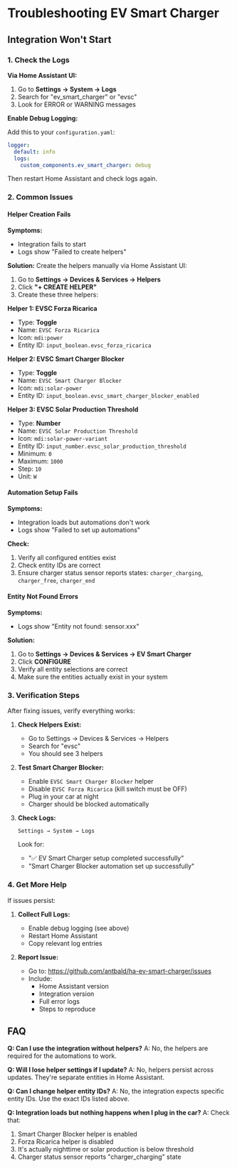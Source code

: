 # Troubleshooting EV Smart Charger

## Integration Won't Start

### 1. Check the Logs

**Via Home Assistant UI:**
1. Go to **Settings → System → Logs**
2. Search for "ev_smart_charger" or "evsc"
3. Look for ERROR or WARNING messages

**Enable Debug Logging:**

Add this to your `configuration.yaml`:
```yaml
logger:
  default: info
  logs:
    custom_components.ev_smart_charger: debug
```

Then restart Home Assistant and check logs again.

### 2. Common Issues

#### Helper Creation Fails

**Symptoms:**
- Integration fails to start
- Logs show "Failed to create helpers"

**Solution:**
Create the helpers manually via Home Assistant UI:

1. Go to **Settings → Devices & Services → Helpers**
2. Click **"+ CREATE HELPER"**
3. Create these three helpers:

**Helper 1: EVSC Forza Ricarica**
- Type: **Toggle**
- Name: `EVSC Forza Ricarica`
- Icon: `mdi:power`
- Entity ID: `input_boolean.evsc_forza_ricarica`

**Helper 2: EVSC Smart Charger Blocker**
- Type: **Toggle**
- Name: `EVSC Smart Charger Blocker`
- Icon: `mdi:solar-power`
- Entity ID: `input_boolean.evsc_smart_charger_blocker_enabled`

**Helper 3: EVSC Solar Production Threshold**
- Type: **Number**
- Name: `EVSC Solar Production Threshold`
- Icon: `mdi:solar-power-variant`
- Entity ID: `input_number.evsc_solar_production_threshold`
- Minimum: `0`
- Maximum: `1000`
- Step: `10`
- Unit: `W`

#### Automation Setup Fails

**Symptoms:**
- Integration loads but automations don't work
- Logs show "Failed to set up automations"

**Check:**
1. Verify all configured entities exist
2. Check entity IDs are correct
3. Ensure charger status sensor reports states: `charger_charging`, `charger_free`, `charger_end`

#### Entity Not Found Errors

**Symptoms:**
- Logs show "Entity not found: sensor.xxx"

**Solution:**
1. Go to **Settings → Devices & Services → EV Smart Charger**
2. Click **CONFIGURE**
3. Verify all entity selections are correct
4. Make sure the entities actually exist in your system

### 3. Verification Steps

After fixing issues, verify everything works:

1. **Check Helpers Exist:**
   - Go to Settings → Devices & Services → Helpers
   - Search for "evsc"
   - You should see 3 helpers

2. **Test Smart Charger Blocker:**
   - Enable `EVSC Smart Charger Blocker` helper
   - Disable `EVSC Forza Ricarica` (kill switch must be OFF)
   - Plug in your car at night
   - Charger should be blocked automatically

3. **Check Logs:**
   ```
   Settings → System → Logs
   ```
   Look for:
   - "✅ EV Smart Charger setup completed successfully"
   - "Smart Charger Blocker automation set up successfully"

### 4. Get More Help

If issues persist:

1. **Collect Full Logs:**
   - Enable debug logging (see above)
   - Restart Home Assistant
   - Copy relevant log entries

2. **Report Issue:**
   - Go to: https://github.com/antbald/ha-ev-smart-charger/issues
   - Include:
     - Home Assistant version
     - Integration version
     - Full error logs
     - Steps to reproduce

## FAQ

**Q: Can I use the integration without helpers?**
A: No, the helpers are required for the automations to work.

**Q: Will I lose helper settings if I update?**
A: No, helpers persist across updates. They're separate entities in Home Assistant.

**Q: Can I change helper entity IDs?**
A: No, the integration expects specific entity IDs. Use the exact IDs listed above.

**Q: Integration loads but nothing happens when I plug in the car?**
A: Check that:
1. Smart Charger Blocker helper is enabled
2. Forza Ricarica helper is disabled
3. It's actually nighttime or solar production is below threshold
4. Charger status sensor reports "charger_charging" state
